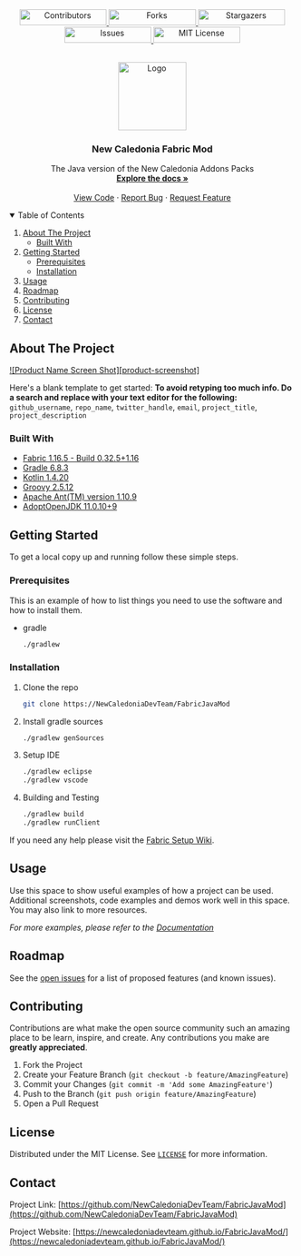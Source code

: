<!--
*** Thanks for checking out the Best-README-Template. If you have a suggestion
*** that would make this better, please fork the repo and create a pull request
*** or simply open an issue with the tag "enhancement".
*** Thanks again! Now go create something AMAZING! :D
***
***
***
*** To avoid retyping too much info. Do a search and replace for the following:
*** github_username, repo_name, twitter_handle, email, project_title, project_description
-->



<!-- PROJECT SHIELDS -->
<!--
*** I'm using markdown "reference style" links for readability.
*** Reference links are enclosed in brackets [ ] instead of parentheses ( ).
*** See the bottom of this document for the declaration of the reference variables
*** for contributors-url, forks-url, etc. This is an optional, concise syntax you may use.
*** https://www.markdownguide.org/basic-syntax/#reference-style-links
-->

 <div align="center" style="display: block; margin-left: auto; margin-right: auto;">
  
  <a href="https://github.com/NewCaledoniaDevTeam/FabricJavaMod/graphs/contributors">
    <img src="https://img.shields.io/github/contributors/NewCaledoniaDevTeam/FabricJavaMod.svg?style=for-the-badge" alt="Contributors" width="153.5" height="28">
  </a>
  <a href="https://github.com/NewCaledoniaDevTeam/FabricJavaMod/network/members">
    <img src="https://img.shields.io/github/forks/NewCaledoniaDevTeam/FabricJavaMod.svg?style=for-the-badge" alt="Forks" width="153.5" height="28">
  </a>
  <a href="https://github.com/NewCaledoniaDevTeam/FabricJavaMod/stargazers">
    <img src="https://img.shields.io/github/stars/NewCaledoniaDevTeam/FabricJavaMod.svg?style=for-the-badge" alt="Stargazers" width="153.5" height="28">
  </a>
  <a href="https://github.com/NewCaledoniaDevTeam/FabricJavaMod/issues">
    <img src="https://img.shields.io/github/issues/NewCaledoniaDevTeam/FabricJavaMod.svg?style=for-the-badge" alt="Issues" width="153.5" height="28">
  </a>
  <a href="https://github.com/NewCaledoniaDevTeam/FabricJavaMod/blob/master/LICENSE">
    <img src="https://img.shields.io/github/license/NewCaledoniaDevTeam/FabricJavaMod.svg?style=for-the-badge" alt="MIT License" width="153.5" height="28">
  </a>
  
<!--[![Contributors][contributors-shield]][contributors-url]-->
<!--[![Forks][forks-shield]][forks-url]-->
<!--[![Stargazers][stars-shield]][stars-url]-->
<!--[![Issues][issues-shield]][issues-url]-->
<!--[![MIT License][license-shield]][license-url]-->

</div>



<!-- PROJECT LOGO -->
<br/>
<p align="center">
  <a href="https://github.com/NewCaledoniaDevTeam/FabricJavaMod">
    <img src="https://newcaledoniadevteam.github.io/images/hero-img.png" alt="Logo" width="120" height="120">
  </a>

  <h3 align="center">New Caledonia Fabric Mod</h3>

  <p align="center">
    The Java version of the New Caledonia Addons Packs
    <br/>
    <a href="https://fabricmc.net/wiki/start"><strong>Explore the docs »</strong></a>
    <br/>
    <br/>
    <a href="https://github.com/NewCaledoniaDevTeam/FabricJavaMod">View Code</a>
    ·
    <a href="https://github.com/NewCaledoniaDevTeam/FabricJavaMod/issues">Report Bug</a>
    ·
    <a href="https://github.com/NewCaledoniaDevTeam/FabricJavaMod/issues">Request Feature</a>
  </p>
</p>



<!-- TABLE OF CONTENTS -->
<details open="open">
  <summary>Table of Contents</summary>
  <ol>
    <li>
      <a href="#about-the-project">About The Project</a>
      <ul>
        <li><a href="#built-with">Built With</a></li>
      </ul>
    </li>
    <li>
      <a href="#getting-started">Getting Started</a>
      <ul>
        <li><a href="#prerequisites">Prerequisites</a></li>
        <li><a href="#installation">Installation</a></li>
      </ul>
    </li>
    <li><a href="#usage">Usage</a></li>
    <li><a href="#roadmap">Roadmap</a></li>
    <li><a href="#contributing">Contributing</a></li>
    <li><a href="#license">License</a></li>
    <li><a href="#contact">Contact</a></li>
    <!--<li><a href="#acknowledgements">Acknowledgements</a></li>-->
  </ol>
</details>



<!-- ABOUT THE PROJECT -->
## About The Project

[![Product Name Screen Shot][product-screenshot]](https://example.com)

Here's a blank template to get started:
**To avoid retyping too much info. Do a search and replace with your text editor for the following:**
`github_username`, `repo_name`, `twitter_handle`, `email`, `project_title`, `project_description`


### Built With

* [Fabric 1.16.5 - Build 0.32.5+1.16](https://fabricmc.net/use/)
* [Gradle 6.8.3](https://gradle.org/releases/)
* [Kotlin 1.4.20](https://github.com/JetBrains/kotlin/releases/tag/v1.4.21)
* [Groovy 2.5.12](https://groovy.apache.org/download.html)
* [Apache Ant(TM) version 1.10.9](http://ant.apache.org/bindownload.cgi)
* [AdoptOpenJDK 11.0.10+9](https://adoptopenjdk.net/releases.html)



<!-- GETTING STARTED -->
## Getting Started

To get a local copy up and running follow these simple steps.

### Prerequisites

This is an example of how to list things you need to use the software and how to install them.
* gradle
  ```sh
  ./gradlew
  ```

### Installation

1. Clone the repo
   ```sh
   git clone https://NewCaledoniaDevTeam/FabricJavaMod
   ```
2. Install gradle sources
   ```sh
   ./gradlew genSources
   ```
3. Setup IDE
   ```sh
   ./gradlew eclipse
   ./gradlew vscode
   ```
4. Building and Testing
   ```sh
   ./gradlew build
   ./gradlew runClient
   ```

If you need any help please visit the [Fabric Setup Wiki](https://fabricmc.net/wiki/tutorial:setup).



<!-- USAGE EXAMPLES -->
## Usage

Use this space to show useful examples of how a project can be used. Additional screenshots, code examples and demos work well in this space. You may also link to more resources.

_For more examples, please refer to the [Documentation](https://fabricmc.net/wiki/tutorial:setup)_



<!-- ROADMAP -->
## Roadmap

See the [open issues](https://github.com/NewCaledoniaDevTeam/FabricJavaMod) for a list of proposed features (and known issues).

<!-- CONTRIBUTING -->
## Contributing

Contributions are what make the open source community such an amazing place to be learn, inspire, and create. Any contributions you make are **greatly appreciated**.

1. Fork the Project
2. Create your Feature Branch (`git checkout -b feature/AmazingFeature`)
3. Commit your Changes (`git commit -m 'Add some AmazingFeature'`)
4. Push to the Branch (`git push origin feature/AmazingFeature`)
5. Open a Pull Request

<!-- LICENSE -->
## License

Distributed under the MIT License. See [`LICENSE`](LICENSE) for more information.

<!-- CONTACT -->
## Contact

Project Link: [https://github.com/NewCaledoniaDevTeam/FabricJavaMod](https://github.com/NewCaledoniaDevTeam/FabricJavaMod)

Project Website: [https://newcaledoniadevteam.github.io/FabricJavaMod/](https://newcaledoniadevteam.github.io/FabricJavaMod/)



<!-- ACKNOWLEDGEMENTS -->
<!-- ## Acknowledgements-->


<!-- MARKDOWN LINKS & IMAGES -->
<!-- https://www.markdownguide.org/basic-syntax/#reference-style-links -->
[contributors-shield]: https://img.shields.io/github/contributors/NewCaledoniaDevTeam/FabricJavaMod.svg?style=for-the-badge
[contributors-url]: https://github.com/NewCaledoniaDevTeam/FabricJavaMod/graphs/contributors
[forks-shield]: https://img.shields.io/github/forks/NewCaledoniaDevTeam/FabricJavaMod.svg?style=for-the-badge
[forks-url]: https://github.com/NewCaledoniaDevTeam/FabricJavaMod/network/members
[stars-shield]: https://img.shields.io/github/stars/NewCaledoniaDevTeam/FabricJavaMod.svg?style=for-the-badge
[stars-url]: https://github.com/NewCaledoniaDevTeam/FabricJavaMod/stargazers
[issues-shield]: https://img.shields.io/github/issues/NewCaledoniaDevTeam/FabricJavaMod.svg?style=for-the-badge
[issues-url]: https://github.com/NewCaledoniaDevTeam/FabricJavaMod/issues
[license-shield]: https://img.shields.io/github/license/NewCaledoniaDevTeam/FabricJavaMod.svg?style=for-the-badge
[license-url]: https://github.com/NewCaledoniaDevTeam/FabricJavaMod/blob/master/LICENSE
